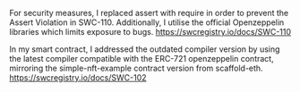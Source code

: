 For security measures, I replaced assert with require in order to prevent the Assert Violation in SWC-110. Additionally, I utilise the official Openzeppelin libraries which limits exposure to bugs.
https://swcregistry.io/docs/SWC-110

In my smart contract, I addressed the outdated compiler version by using the latest compiler compatible with the ERC-721 openzeppelin contract, mirroring the simple-nft-example contract version from scaffold-eth.
https://swcregistry.io/docs/SWC-102


